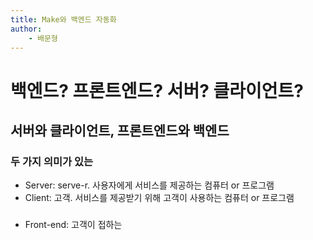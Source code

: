 ```yaml
---
title: Make와 백엔드 자동화
author:
	- 배문형
---
```


# 백엔드? 프론트엔드? 서버? 클라이언트?

## 서버와 클라이언트, 프론트엔드와 백엔드

### 두 가지 의미가 있는

- Server: serve-r. 사용자에게 서비스를 제공하는 컴퓨터 or 프로그램
- Client: 고객. 서비스를 제공받기 위해 고객이 사용하는 컴퓨터 or 프로그램

### 

- Front-end: 고객이 접하는 